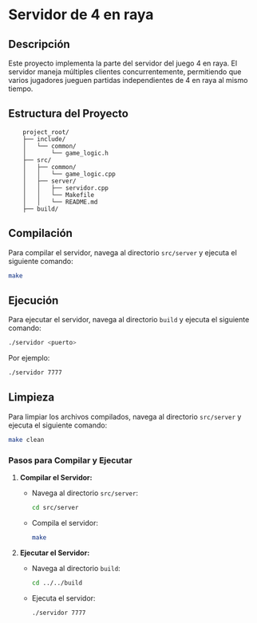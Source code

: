# Servidor de 4 en raya

## Descripción

Este proyecto implementa la parte del servidor del juego 4 en raya. El servidor maneja múltiples clientes concurrentemente, permitiendo que varios jugadores jueguen partidas independientes de 4 en raya al mismo tiempo.

## Estructura del Proyecto

```shell
    project_root/
    ├── include/
    │   └── common/
    │       └── game_logic.h
    ├── src/
    │   ├── common/
    │   │   └── game_logic.cpp
    │   ├── server/
    │   │   ├── servidor.cpp
    │   │   └── Makefile
    │   │   └── README.md
    ├── build/
```

## Compilación

Para compilar el servidor, navega al directorio `src/server` y ejecuta el siguiente comando:

```sh
make
```

## Ejecución

Para ejecutar el servidor, navega al directorio `build` y ejecuta el siguiente comando:

```sh
./servidor <puerto>
```

Por ejemplo:

```sh
./servidor 7777
```

## Limpieza

Para limpiar los archivos compilados, navega al directorio `src/server` y ejecuta el siguiente comando:

```sh
make clean
```

### Pasos para Compilar y Ejecutar

1. **Compilar el Servidor:**
   - Navega al directorio `src/server`:

     ```sh
     cd src/server
     ```

   - Compila el servidor:

     ```sh
     make
     ```

2. **Ejecutar el Servidor:**
   - Navega al directorio `build`:

     ```sh
     cd ../../build
     ```

   - Ejecuta el servidor:

     ```sh
     ./servidor 7777
